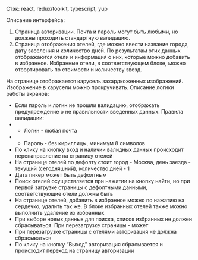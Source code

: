   Стэк: react, redux/toolkit, typescript, yup

  Описание интерфейса:
1. Страница авторизации. Почта и пароль могут быть любыми, но должны
проходить стандартную валидацию.
2. Страница отображения отелей, где можно ввести название города, дату
заселения и количество дней. По результатам этих данных отображаются отели и
информация о них, которые можно добавить в избранное. Избранные отели, в
соответствующем блоке, можно отсортировать по стоимости и количеству звезд.

  На странице отображается карусель захардкоженных изображений. Изображение в
карусели можно прокручивать.
Описание логики работы экранов:
- Если пароль и логин не прошли валидацию, отображать предупреждение о
не правильности введенных данных. Правила валидации:
- - Логин - любая почта
- - Пароль - без кириллицы, минимум 8 символов
- По клику на кнопку вход и наличии валидных данных происходит
перенаправление на страницу отелей
- На странице отелей по дефолту стоит город - Москва, день заезда - текущий
(сегодняшний), количество дней - 1
- Дата пикер может быть дефолтным
- Поиск отелей осуществляется при нажатии на кнопку найти, но при первой
загрузке страницы с дефолтными данными, соответствующие отели должны быть
- На странице отелей, добавить в избранное можно по нажатию на сердечко,
удалить так же. В блоке избранных отелей также можно выполнить удаление из
избранных
- При выборе новых данных для поиска, список избранных не должен
сбрасываться. При перезагрузке страницы - может
- При перезагрузке страницы с отелями авторизация не должна сбрасываться
- По клику на кнопку “Выход” авторизация сбрасывается и происходит переход
на страницу авторизации
